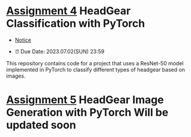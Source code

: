 # [Assignment 4](./Assginment_classification/) HeadGear Classification with PyTorch

- [Notice](./Assginment_classification/README.md)

- ⏰ Due Date: 2023.07.02(SUN) 23:59

This repository contains code for a project that uses a ResNet-50 model implemented in PyTorch to classify different types of headgear based on images.

# [Assignment 5](./Assginment_generation/) HeadGear Image Generation with PyTorch **Will be updated soon**